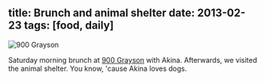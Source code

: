 title: Brunch and animal shelter
date: 2013-02-23
tags: [food, daily]
---

![900 Grayson](https://dl.dropbox.com/u/4291520/scriptogram/900-grayson.jpg)

Saturday morning brunch at [900 Grayson](http://www.900grayson.com/) with Akina. Afterwards, we visited the animal shelter. You know, 'cause Akina loves dogs.
